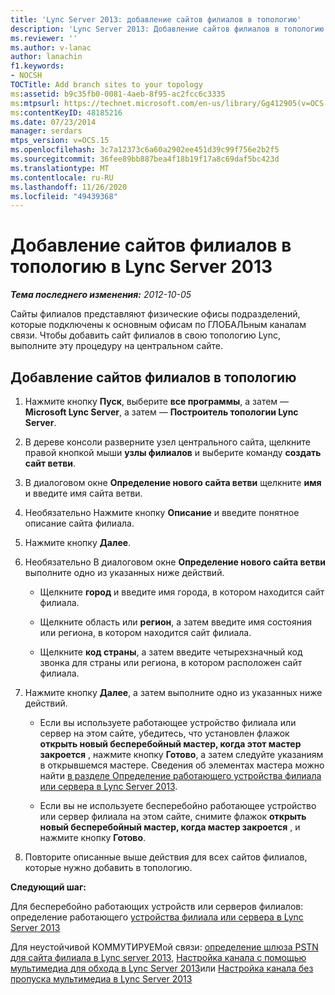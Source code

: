 ```yaml
---
title: 'Lync Server 2013: добавление сайтов филиалов в топологию'
description: 'Lync Server 2013: Добавление сайтов филиалов в топологию.'
ms.reviewer: ''
ms.author: v-lanac
author: lanachin
f1.keywords:
- NOCSH
TOCTitle: Add branch sites to your topology
ms:assetid: b9c35fb0-0081-4aeb-8f95-ac2fcc6c3335
ms:mtpsurl: https://technet.microsoft.com/en-us/library/Gg412905(v=OCS.15)
ms:contentKeyID: 48185216
ms.date: 07/23/2014
manager: serdars
mtps_version: v=OCS.15
ms.openlocfilehash: 3c7a12373c6a60a2902ee451d39c99f756e2b2f5
ms.sourcegitcommit: 36fee89bb887bea4f18b19f17a8c69daf5bc423d
ms.translationtype: MT
ms.contentlocale: ru-RU
ms.lasthandoff: 11/26/2020
ms.locfileid: "49439368"
---
```

# <a name="add-branch-sites-to-your-topology-in-lync-server-2013"></a>Добавление сайтов филиалов в топологию в Lync Server 2013

<div data-xmlns="http://www.w3.org/1999/xhtml">

<div class="topic" data-xmlns="http://www.w3.org/1999/xhtml" data-msxsl="urn:schemas-microsoft-com:xslt" data-cs="https://msdn.microsoft.com/">

<div data-asp="https://msdn2.microsoft.com/asp">



</div>

<div id="mainSection">

<div id="mainBody">

<span> </span>

_**Тема последнего изменения:** 2012-10-05_

Сайты филиалов представляют физические офисы подразделений, которые подключены к основным офисам по ГЛОБАЛЬным каналам связи. Чтобы добавить сайт филиалов в свою топологию Lync, выполните эту процедуру на центральном сайте.

<div>

## <a name="to-add-branch-sites-to-your-topology"></a>Добавление сайтов филиалов в топологию

1.  Нажмите кнопку **Пуск**, выберите **все программы**, а затем — **Microsoft Lync Server**, а затем — **Построитель топологии Lync Server**.

2.  В дереве консоли разверните узел центрального сайта, щелкните правой кнопкой мыши **узлы филиалов** и выберите команду **создать сайт ветви**.

3.  В диалоговом окне **Определение нового сайта ветви** щелкните **имя** и введите имя сайта ветви.

4.  Необязательно Нажмите кнопку **Описание** и введите понятное описание сайта филиала.

5.  Нажмите кнопку **Далее**.

6.  Необязательно В диалоговом окне **Определение нового сайта ветви** выполните одно из указанных ниже действий.
    
      - Щелкните **город** и введите имя города, в котором находится сайт филиала.
    
      - Щелкните область или **регион**, а затем введите имя состояния или региона, в котором находится сайт филиала.
    
      - Щелкните **код страны**, а затем введите четырехзначный код звонка для страны или региона, в котором расположен сайт филиала.

7.  Нажмите кнопку **Далее**, а затем выполните одно из указанных ниже действий.
    
      - Если вы используете работающее устройство филиала или сервер на этом сайте, убедитесь, что установлен флажок **открыть новый бесперебойный мастер, когда этот мастер закроется** , нажмите кнопку **Готово**, а затем следуйте указаниям в открывшемся мастере. Сведения об элементах мастера можно найти [в разделе Определение работающего устройства филиала или сервера в Lync Server 2013](lync-server-2013-define-a-survivable-branch-appliance-or-server.md).
    
      - Если вы не используете бесперебойно работающее устройство или сервер филиала на этом сайте, снимите флажок **открыть новый бесперебойный мастер, когда мастер закроется** , и нажмите кнопку **Готово**.

8.  Повторите описанные выше действия для всех сайтов филиалов, которые нужно добавить в топологию.

**Следующий шаг:**

Для бесперебойно работающих устройств или серверов филиалов: определение работающего [устройства филиала или сервера в Lync Server 2013](lync-server-2013-define-a-survivable-branch-appliance-or-server.md)

Для неустойчивой КОММУТИРУЕМой связи: [определение шлюза PSTN для сайта филиала в Lync server 2013](lync-server-2013-define-a-pstn-gateway-for-a-branch-site.md), [Настройка канала с помощью мультимедиа для обхода в Lync Server 2013](lync-server-2013-configure-a-trunk-with-media-bypass.md)или [Настройка канала без пропуска мультимедиа в Lync Server 2013](lync-server-2013-configure-a-trunk-without-media-bypass.md)

</div>

</div>

<span> </span>

</div>

</div>

</div>

